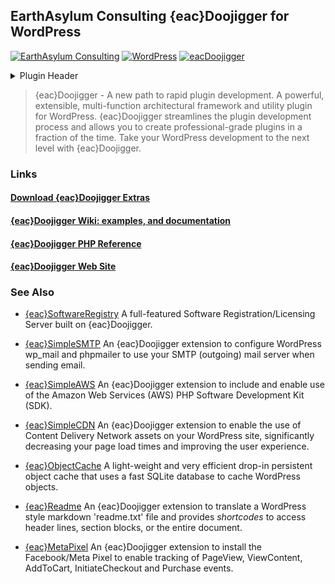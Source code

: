 ## EarthAsylum Consulting {eac}Doojigger for WordPress  
[![EarthAsylum Consulting](https://img.shields.io/badge/EarthAsylum-Consulting-0?&labelColor=6e9882&color=707070)](https://earthasylum.com/)
[![WordPress](https://img.shields.io/badge/WordPress-Plugins-grey?logo=wordpress&labelColor=blue)](https://wordpress.org/plugins/search/EarthAsylum/)
[![eacDoojigger](https://img.shields.io/badge/Requires-%7Beac%7DDoojigger-da821d)](https://eacDoojigger.earthasylum.com/)

<details><summary>Plugin Header</summary>

Plugin URI:             https://eacDoojigger.earthasylum.com/  
Author:                 [EarthAsylum Consulting](https://www.earthasylum.com)  
Stable tag:             2.5.0-RC2+Feb25  
Last Updated:           25-Feb-2024  
Requires at least:      5.5.0  
Tested up to:           6.4  
Requires PHP:           7.4  
Contributors:           [earthasylum](https://github.com/earthasylum),[kevinburkholder](https://profiles.wordpress.org/kevinburkholder)  
License:                EarthAsylum Consulting Proprietary License - {eac}PLv1  
License URI:            https://eacDoojigger.earthasylum.com/end-user-license-agreement/  
Tags:                   plugin development, rapid development, multi-function, security, encryption, debugging, administration, contextual-help, session management, maintenance mode, plugin framework, plugin derivative, plugin extensions, toolkit  
GitHub URI:             https://earthasylum.github.io/docs.eacDoojigger/  

</details>

> {eac}Doojigger - A new path to rapid plugin development. A powerful, extensible, multi-function architectural framework and utility plugin for WordPress. {eac}Doojigger streamlines the plugin development process and allows you to create professional-grade plugins in a fraction of the time. Take your WordPress development to the next level with {eac}Doojigger.

### Links

#### [Download {eac}Doojigger Extras](https://swregistry.earthasylum.com/software-updates/eacdoojigger-extras.zip)

#### [{eac}Doojigger Wiki: examples, and documentation](https://github.com/EarthAsylum/docs.eacDoojigger/wiki)

#### [{eac}Doojigger PHP Reference](https://earthasylum.github.io/docs.eacDoojigger/)

#### [{eac}Doojigger Web Site](https://eacdoojigger.earthasylum.com)

### See Also

+   [{eac}SoftwareRegistry](https://github.com/EarthAsylum/eacSoftwareRegistry/)
A full-featured Software Registration/Licensing Server built on {eac}Doojigger.

+   [{eac}SimpleSMTP](https://github.com/EarthAsylum/eacSimpleSMTP/)
An {eac}Doojigger extension to configure WordPress wp_mail and phpmailer to use your SMTP (outgoing) mail server when sending email.

+   [{eac}SimpleAWS](https://github.com/EarthAsylum/eacSimpleAWS/)
An {eac}Doojigger extension to include and enable use of the Amazon Web Services (AWS) PHP Software Development Kit (SDK).

+   [{eac}SimpleCDN](https://github.com/EarthAsylum/eacsimpleCDN/)
An {eac}Doojigger extension to enable the use of Content Delivery Network assets on your WordPress site, significantly decreasing your page load times and improving the user experience.

+   [{eac}ObjectCache](https://github.com/EarthAsylum/ObjectCache/)
A light-weight and very efficient drop-in persistent object cache that uses a fast SQLite database to cache WordPress objects.

+   [{eac}Readme](https://github.com/EarthAsylum/eacReadme/)
An {eac}Doojigger extension to translate a WordPress style markdown 'readme.txt' file and provides _shortcodes_ to access header lines, section blocks, or the entire document.

+   [{eac}MetaPixel](https://github.com/EarthAsylum/eacMetaPixel/)
An {eac}Doojigger extension to install the Facebook/Meta Pixel to enable tracking of PageView, ViewContent, AddToCart, InitiateCheckout and Purchase events.


